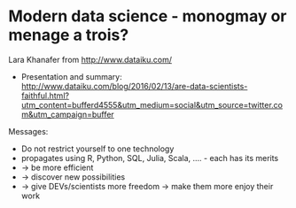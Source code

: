 Modern data science - monogmay or menage a trois?
=================================================

Lara Khanafer from http://www.dataiku.com/

- Presentation and summary: http://www.dataiku.com/blog/2016/02/13/are-data-scientists-faithful.html?utm_content=bufferd4555&utm_medium=social&utm_source=twitter.com&utm_campaign=buffer

Messages:
- Do not restrict yourself to one technology
- propagates using R, Python, SQL, Julia, Scala, .... - each has its merits
- -> be more efficient
- -> discover new possibilities
- -> give DEVs/scientists more freedom -> make them more enjoy their work
